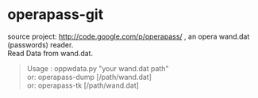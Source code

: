 operapass-git
=============

source project: http://code.google.com/p/operapass/ , an opera wand.dat (passwords) reader.   
Read Data from wand.dat.  

> Usage : oppwdata.py "your wand.dat path"  
>    or: operapass-dump [/path/wand.dat]  
>    or: operapass-tk [/path/wand.dat]  

